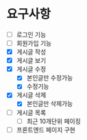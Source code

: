 # 요구사항
- [ ] 로그인 기능
- [ ] 회원가입 기능
- [X] 게시글 작성
- [X] 게시글 보기
- [X] 게시글 수정
    - [X] 본인글만 수정가능
    - [X] 수정기능
- [X] 게시글 삭제
    - [X] 본인글만 삭제가능
- [ ] 게시글 목록
    - [ ] 최근 10개단위 페이징
- [ ] 프론트엔드 페이지 구현
